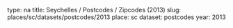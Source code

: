 type: na
title: Seychelles / Postcodes / Zipcodes (2013)
slug: places/sc/datasets/postcodes/2013
place: sc
dataset: postcodes
year: 2013
